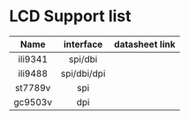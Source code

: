 # LCD Support list

| Name | interface |datasheet link |
|:---:|:------:|:------:|
| ili9341 | spi/dbi  |  |
| ili9488 | spi/dbi/dpi  |  |
| st7789v | spi  |  |
| gc9503v | dpi  |  |